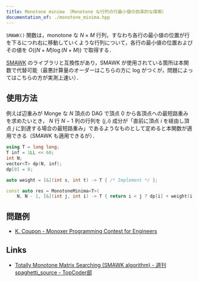 ```yaml
---
title: Monotone minima （Monotone な行列の行最小値の効率的な探索）
documentation_of: ./monotone_minima.hpp
---
```


`SMAWK()` 関数は，monotone な $N \times M$ 行列，すなわち各行の最小値の位置が行を下るにつれ右に移動していくような行列について，各行の最小値の位置およびその値を $O((N + M) \log (N + M))$ で取得する．

[SMAWK](./smawk.md) のライブラリと互換性があり，SMAWK が使用されている箇所は本関数で代替可能（最悪計算量のオーダーはこちらの方に log がつくが，問題によってはこちらの方が実測上速い）．

## 使用方法

例えば辺重みが Monge な $N$ 頂点の DAG で頂点 $0$ から各頂点への最短路重みを求めたいとき， $N$ 行 $N - 1$ 列の行列を $(j, i)$ 成分が「直前に頂点 $i$ を経由し頂点 $j$ に到達する場合の最短路重み」であるようなものとして定めると本関数が適用できる（SMAWK も適用できるが）．

```cpp
using T = long long;
T inf = 1LL << 60;
int N;
vector<T> dp(N, inf);
dp[0] = 0;

auto weight = [&](int s, int t) -> T { /* Implement */ };

const auto res = MonotoneMinima<T>(
    N, N - 1, [&](int j, int i) -> T { return i < j ? dp[i] + weight(i, j) : inf; });
```

## 問題例

- [K. Coupon - Monoxer Programming Contest for Engineers](https://mofecoder.com/contests/monoxercon_202508/tasks/monoxercon_202508_k)

## Links

- [Totally Monotone Matrix Searching (SMAWK algorithm) - 週刊 spaghetti_source - TopCoder部](https://topcoder-g-hatena-ne-jp.jag-icpc.org/spaghetti_source/20120923/1348327542.html)
